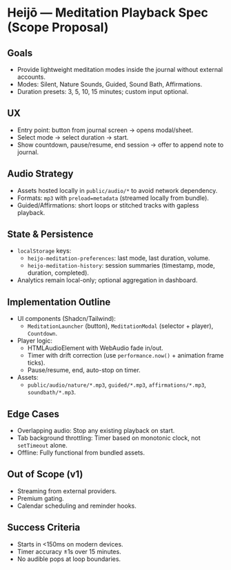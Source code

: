 # Heijō — Meditation Playback Spec (Scope Proposal)

## Goals
- Provide lightweight meditation modes inside the journal without external accounts.
- Modes: Silent, Nature Sounds, Guided, Sound Bath, Affirmations.
- Duration presets: 3, 5, 10, 15 minutes; custom input optional.

## UX
- Entry point: button from journal screen → opens modal/sheet.
- Select mode → select duration → start.
- Show countdown, pause/resume, end session → offer to append note to journal.

## Audio Strategy
- Assets hosted locally in `public/audio/*` to avoid network dependency.
- Formats: `mp3` with `preload=metadata` (streamed locally from bundle).
- Guided/Affirmations: short loops or stitched tracks with gapless playback.

## State & Persistence
- `localStorage` keys:
  - `heijo-meditation-preferences`: last mode, last duration, volume.
  - `heijo-meditation-history`: session summaries (timestamp, mode, duration, completed).
- Analytics remain local-only; optional aggregation in dashboard.

## Implementation Outline
- UI components (Shadcn/Tailwind):
  - `MeditationLauncher` (button), `MeditationModal` (selector + player), `Countdown`.
- Player logic:
  - HTMLAudioElement with WebAudio fade in/out.
  - Timer with drift correction (use `performance.now()` + animation frame ticks).
  - Pause/resume, end, auto-stop on timer.
- Assets:
  - `public/audio/nature/*.mp3`, `guided/*.mp3`, `affirmations/*.mp3`, `soundbath/*.mp3`.

## Edge Cases
- Overlapping audio: Stop any existing playback on start.
- Tab background throttling: Timer based on monotonic clock, not `setTimeout` alone.
- Offline: Fully functional from bundled assets.

## Out of Scope (v1)
- Streaming from external providers.
- Premium gating.
- Calendar scheduling and reminder hooks.

## Success Criteria
- Starts in <150ms on modern devices.
- Timer accuracy ±1s over 15 minutes.
- No audible pops at loop boundaries.
